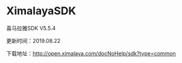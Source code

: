 # XimalayaSDK

喜马拉雅SDK V5.5.4

更新时间：2019.08.22

下载地址：http://open.ximalaya.com/docNoHelp/sdk?type=common